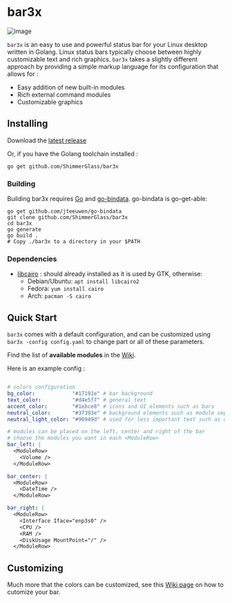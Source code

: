 # bar3x

![image](https://user-images.githubusercontent.com/1712219/86497905-c0216180-bd83-11ea-85e5-e4ed926d2d50.png)

`bar3x` is an easy to use and powerful status bar for your Linux desktop written in Golang.
Linux status bars typically choose between highly customizable text and rich graphics. `bar3x` takes a slightly different approach by providing a simple markup language for its configuration that allows for :

- Easy addition of new built-in modules
- Rich external command modules
- Customizable graphics

## Installing

Download the [latest release](https://github.com/ShimmerGlass/bar3x/releases/latest)

Or, if you have the Golang toolchain installed :

```
go get github.com/ShimmerGlass/bar3x
```

### Building

Building bar3x requires [Go](https://golang.org) and [go-bindata](https://github.com/jteeuwen/go-bindata).  go-bindata is go-get-able:

```
go get github.com/jteeuwen/go-bindata
git clone github.com/ShimmerGlass/bar3x
cd bar3x
go generate
go build .
# Copy ./bar3x to a directory in your $PATH
```

### Dependencies

- [libcairo](https://www.cairographics.org/) : should already installed as it is used by GTK, otherwise:
  - Debian/Ubuntu: `apt install libcairo2`
  - Fedora: `yum install cairo`
  - Arch: `pacman -S cairo`

## Quick Start

`bar3x` comes with a default configuration, and can be customized using `bar3x -config config.yaml` to change part or all of these parameters.

Find the list of **available modules** in the [Wiki](https://github.com/ShimmerGlass/bar3x/wiki/Modules).

Here is an example config :

```yaml

# colors configuration
bg_color:            "#17191e" # bar background
text_color:          "#d4e5f7" # general text
accent_color:        "#1ebce8" # icons and UI elements such as bars
neutral_color:       "#37393e" # background elements such as module separators and background graphs
neutral_light_color: "#90949d" # used for less important text such as units

# modules can be placed on the left, center and right of the bar
# choose the modules you want in each <ModuleRow>
bar_left: |
  <ModuleRow>
    <Volume />
  </ModuleRow>

bar_center: |
  <ModuleRow>
    <DateTime />
  </ModuleRow>

bar_right: |
  <ModuleRow>
    <Interface Iface="enp3s0" />
    <CPU />
    <RAM />
    <DiskUsage MountPoint="/" />
  </ModuleRow>
```

## Customizing

Much more that the colors can be customized, see this [Wiki page](https://github.com/ShimmerGlass/bar3x/wiki/Customizing) on how to cutomize your bar.
